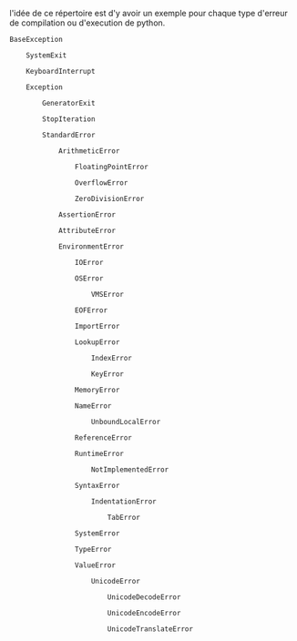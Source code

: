 
l'idée de ce répertoire est d'y avoir un exemple pour chaque type d'erreur de compilation 
ou d'execution de python.


    BaseException

        SystemExit

        KeyboardInterrupt

        Exception

            GeneratorExit

            StopIteration

            StandardError

                ArithmeticError

                    FloatingPointError

                    OverflowError

                    ZeroDivisionError

                AssertionError

                AttributeError

                EnvironmentError

                    IOError

                    OSError

                        VMSError

                    EOFError

                    ImportError

                    LookupError

                        IndexError

                        KeyError

                    MemoryError

                    NameError

                        UnboundLocalError

                    ReferenceError

                    RuntimeError

                        NotImplementedError

                    SyntaxError

                        IndentationError

                            TabError

                    SystemError

                    TypeError

                    ValueError

                        UnicodeError

                            UnicodeDecodeError

                            UnicodeEncodeError

                            UnicodeTranslateError

